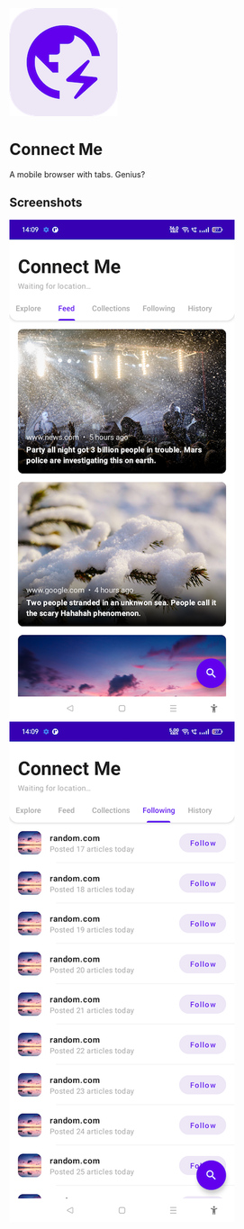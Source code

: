 ![alt text](https://github.com/Singularity-Coder/Connect-Me/blob/main/assets/logo192.png)
# Connect Me
A mobile browser with tabs. Genius?

## Screenshots
![alt text](https://github.com/Singularity-Coder/Connect-Me/blob/main/assets/ss1.png)
![alt text](https://github.com/Singularity-Coder/Connect-Me/blob/main/assets/ss2.png)

